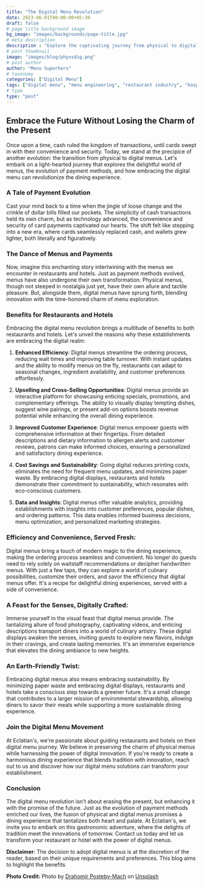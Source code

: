 ```yaml
---
title: "The Digital Menu Revolution"
date: 2023-06-01T00:00:00+05:30
draft: false
# page title background image
bg_image: "images/backgrounds/page-title.jpg"
# meta description
description : "Explore the captivating journey from physical to digital menus. Discover the benefits for restaurants and hotels, blending tradition with innovation for an enhanced dining experience. Embrace the digital menu revolution today!"
# post thumbnail
image: "images/blog/phyvsdig.png"
# post author
author: "Menu Superhero"
# taxonomy
categories: ["Digital Menu"]
tags: ["digital menu", "menu engineering", "restaurant industry", "hospitality", "dining experience", "digital transformation", "menu innovation", "restaurant technology"]
# type
type: "post"
---
```




## Embrace the Future Without Losing the Charm of the Present


Once upon a time, cash ruled the kingdom of transactions, until cards swept in with their convenience and security. Today, we stand at the precipice of another evolution: the transition from physical to digital menus. Let's embark on a light-hearted journey that explores the delightful world of menus, the evolution of payment methods, and how embracing the digital menu can revolutionize the dining experience.

### A Tale of Payment Evolution
Cast your mind back to a time when the jingle of loose change and the crinkle of dollar bills filled our pockets. The simplicity of cash transactions held its own charm, but as technology advanced, the convenience and security of card payments captivated our hearts. The shift felt like stepping into a new era, where cards seamlessly replaced cash, and wallets grew lighter, both literally and figuratively.

### The Dance of Menus and Payments
Now, imagine this enchanting story intertwining with the menus we encounter in restaurants and hotels. Just as payment methods evolved, menus have also undergone their own transformation. Physical menus, though not steeped in nostalgia just yet, have their own allure and tactile pleasure. But, alongside them, digital menus have sprung forth, blending innovation with the time-honored charm of menu exploration.

### Benefits for Restaurants and Hotels
Embracing the digital menu revolution brings a multitude of benefits to both restaurants and hotels. Let's unveil the reasons why these establishments are embracing the digital realm:

1. **Enhanced Efficiency**: Digital menus streamline the ordering process, reducing wait times and improving table turnover. With instant updates and the ability to modify menus on the fly, restaurants can adapt to seasonal changes, ingredient availability, and customer preferences effortlessly.

2. **Upselling and Cross-Selling Opportunities**: Digital menus provide an interactive platform for showcasing enticing specials, promotions, and complementary offerings. The ability to visually display tempting dishes, suggest wine pairings, or present add-on options boosts revenue potential while enhancing the overall dining experience.

3. **Improved Customer Experience**: Digital menus empower guests with comprehensive information at their fingertips. From detailed descriptions and dietary information to allergen alerts and customer reviews, patrons can make informed choices, ensuring a personalized and satisfactory dining experience.

4. **Cost Savings and Sustainability**: Going digital reduces printing costs, eliminates the need for frequent menu updates, and minimizes paper waste. By embracing digital displays, restaurants and hotels demonstrate their commitment to sustainability, which resonates with eco-conscious customers.

5. **Data and Insights**: Digital menus offer valuable analytics, providing establishments with insights into customer preferences, popular dishes, and ordering patterns. This data enables informed business decisions, menu optimization, and personalized marketing strategies.

### Efficiency and Convenience, Served Fresh:
Digital menus bring a touch of modern magic to the dining experience, making the ordering process seamless and convenient. No longer do guests need to rely solely on waitstaff recommendations or decipher handwritten menus. With just a few taps, they can explore a world of culinary possibilities, customize their orders, and savor the efficiency that digital menus offer. It's a recipe for delightful dining experiences, served with a side of convenience.

### A Feast for the Senses, Digitally Crafted:
Immerse yourself in the visual feast that digital menus provide. The tantalizing allure of food photography, captivating videos, and enticing descriptions transport diners into a world of culinary artistry. These digital displays awaken the senses, inviting guests to explore new flavors, indulge in their cravings, and create lasting memories. It's an immersive experience that elevates the dining ambiance to new heights.

### An Earth-Friendly Twist:
Embracing digital menus also means embracing sustainability. By minimizing paper waste and embracing digital displays, restaurants and hotels take a conscious step towards a greener future. It's a small change that contributes to a larger mission of environmental stewardship, allowing diners to savor their meals while supporting a more sustainable dining experience.

### Join the Digital Menu Movement
At Eclatian's, we're passionate about guiding restaurants and hotels on their digital menu journey. We believe in preserving the charm of physical menus while harnessing the power of digital innovation. If you're ready to create a harmonious dining experience that blends tradition with innovation, reach out to us and discover how our digital menu solutions can transform your establishment.

### Conclusion
The digital menu revolution isn't about erasing the present, but enhancing it with the promise of the future. Just as the evolution of payment methods enriched our lives, the fusion of physical and digital menus promises a dining experience that tantalizes both heart and palate. At Eclatian's, we invite you to embark on this gastronomic adventure, where the delights of tradition meet the innovations of tomorrow. Contact us today and let us transform your restaurant or hotel with the power of digital menus.

**Disclaimer**: The decision to adopt digital menus is at the discretion of the reader, based on their unique requirements and preferences. This blog aims to highlight the benefits


**Photo Credit:**
Photo by [Drahomír Posteby-Mach](https://unsplash.com/@postebymach?utm_source=unsplash&utm_medium=referral&utm_content=creditCopyText) on [Unsplash](https://unsplash.com/photos/Wg-f6yfzvHI?utm_source=unsplash&utm_medium=referral&utm_content=creditCopyText)

  